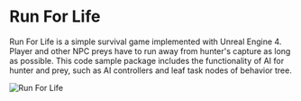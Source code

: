 # Run For Life

Run For Life is a simple survival game implemented with Unreal Engine 4. Player and other NPC preys have to run away from hunter's capture as long as possible. This code sample package includes the functionality of AI for hunter and prey, such as AI controllers and leaf task nodes of behavior tree.

![Run For Life](http://people.cs.nctu.edu.tw/~dingjun/images/RunForLife.png)
